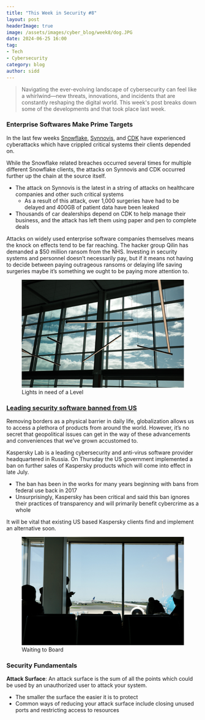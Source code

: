 ```yaml
---
title: "This Week in Security #8"
layout: post
headerImage: true
image: /assets/images/cyber_blog/week8/dog.JPG
date: 2024-06-25 16:00
tag:
- Tech
- Cybersecurity
category: blog
author: sidd
---
```

> Navigating the ever-evolving landscape of cybersecurity can feel like a whirlwind—new threats, innovations, and incidents that are constantly reshaping the digital world. This week's post breaks down some of the developments and that took place last week.

### Enterprise Softwares Make Prime Targets

In the last few weeks [Snowflake](https://www.theregister.com/2024/06/24/snowflake_breach_accelerating_into_snowball/), [Synnovis](https://siliconangle.com/2024/06/21/hackers-leak-data-stolen-uk-medical-testing-provider-synnovis/), and [CDK](https://www.cbc.ca/news/business/cdk-outage-canada-u-s-1.7241465) have experienced cyberattacks which have crippled critical systems their clients depended on. 

While the Snowflake related breaches occurred several times for multiple different Snowflake clients, the attacks on Synnovis and CDK occurred further up the chain at the source itself. 

- The attack on Synnovis is the latest in a string of attacks on healthcare companies and other such critical systems
    - As a result of this attack, over 1,000 surgeries have had to be delayed and 400GB of patient data have been leaked
- Thousands of car dealerships depend on CDK to help manage their business, and the attack has left them using paper and pen to complete deals

Attacks on widely used enterprise software companies themselves means the knock on effects tend to be far reaching. The hacker group Qilin has demanded a $50 million ransom from the NHS. Investing in security systems and personnel doesn’t necessarily pay, but if it means not having to decide between paying outrageous ransoms or delaying life saving surgeries maybe it’s something we ought to be paying more attention to.

<figure>
        <img class="image" src="/assets/images/cyber_blog/week8/lights.JPG" alt="lights askew">
        <figcaption class="caption">Lights in need of a Level</figcaption>
</figure>

### [Leading security software banned from US](https://thehackernews.com/2024/06/us-bans-kaspersky-software-citing.html)

Removing borders as a physical barrier in daily life, globalization allows us to access a plethora of products from around the world. However, it’s no secret that geopolitical issues can get in the way of these advancements and conveniences that we’ve grown accustomed to.

Kaspersky Lab is a leading cybersecurity and anti-virus software provider headquartered in Russia. On Thursday the US government implemented a ban on further sales of Kaspersky products which will come into effect in late July.

- The ban has been in the works for many years beginning with bans from federal use back in 2017
- Unsurprisingly, Kaspersky has been critical and said this ban ignores their practices of transparency and will primarily benefit cybercrime as a whole

It will be vital that existing US based Kaspersky clients find and implement an alternative soon.

<figure>
        <img class="image" src="/assets/images/cyber_blog/week8/planes.JPG" alt="Waiting to board">
        <figcaption class="caption">Waiting to Board</figcaption>
</figure>

### Security Fundamentals
**Attack Surface**: An attack surface is the sum of all the points which could be used by an unauthorized user to attack your system.
- The smaller the surface the easier it is to protect
- Common ways of reducing your attack surface include closing unused ports and restricting access to resources